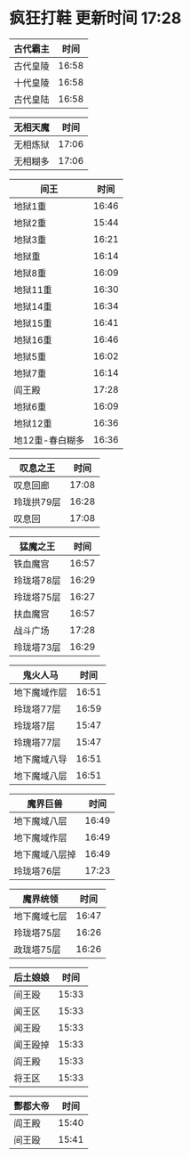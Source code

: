 # 疯狂打鞋 更新时间 17:28

| 古代霸主   | 时间    |
|--------|-------|
| 古代皇陵 | 16:58 |
| 十代皇陵 | 16:58 |
| 古代皇陆 | 16:58 |

| 无相天魔   | 时间    |
|--------|-------|
| 无相炼狱 | 17:06 |
| 无相糊多 | 17:06 |

| 间王   | 时间    |
|--------|-------|
| 地狱1重 | 16:46 |
| 地狱2重 | 15:44 |
| 地狱3重 | 16:21 |
| 地狱重 | 16:14 |
| 地狱8重 | 16:09 |
| 地狱11重 | 16:30 |
| 地狱14重 | 16:34 |
| 地狱15重 | 16:41 |
| 地狱16重 | 16:46 |
| 地狱5重 | 16:02 |
| 地狱7重 | 16:14 |
| 阎王殿 | 17:28 |
| 地狱6重 | 16:09 |
| 地狱12重 | 16:36 |
| 地12重-春白糊多 | 16:36 |

| 叹息之王   | 时间    |
|--------|-------|
| 叹息回廊 | 17:08 |
| 玲珑拱79层 | 16:28 |
| 叹息回 | 17:08 |

| 猛魔之王   | 时间    |
|--------|-------|
| 铁血魔宫 | 16:57 |
| 玲珑塔78层 | 16:29 |
| 玲珑塔75层 | 16:27 |
| 扶血魔宫 | 16:57 |
| 战斗广场 | 17:28 |
| 玲珑塔73层 | 16:29 |

| 鬼火人马   | 时间    |
|--------|-------|
| 地下魔域作层 | 16:51 |
| 玲珑塔77层 | 16:59 |
| 玲珑塔7层 | 15:47 |
| 玲瑰塔77层 | 15:47 |
| 地下魔域八导 | 16:51 |
| 地下魔域八层 | 16:51 |

| 魔界巨兽   | 时间    |
|--------|-------|
| 地下魔域八层 | 16:49 |
| 地下魔域作层 | 16:49 |
| 地下魔域八层掉 | 16:49 |
| 玲珑塔76层 | 17:23 |

| 魔界统领   | 时间    |
|--------|-------|
| 地下魔域七层 | 16:47 |
| 玲珑塔75层 | 16:26 |
| 政珑塔75层 | 16:26 |

| 后土娘娘   | 时间    |
|--------|-------|
| 间王殴 | 15:33 |
| 闻王区 | 15:33 |
| 闻王殴 | 15:33 |
| 闻王殴掉 | 15:33 |
| 阎王殿 | 15:33 |
| 将王区 | 15:33 |

| 酆都大帝   | 时间    |
|--------|-------|
| 阎王殿 | 15:40 |
| 间王殴 | 15:41 |